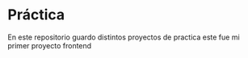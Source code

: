 # Práctica
En este repositorio guardo distintos proyectos de practica
este fue mi primer proyecto frontend
